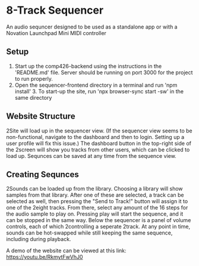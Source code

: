  # 8-Track Sequencer

An audio sequncer designed to be used as a standalone app or with a Novation Launchpad Mini MIDI controller

## Setup

1. Start up the comp426-backend using the instructions in the 'README.md' file. Server should be running on port 3000 for the project to run properly.
2. Open the sequencer-frontend directory in a terminal and run 'npm install' 3. To start-up the site, run 'npx browser-sync start -sw' in the same directory

## Website Structure

2Site will load up in the sequencer view. (If the sequencer view seems to be non-functional, navigate to the dashboard and then to login. Setting up a user profile will fix this issue.) The dashboard button in the top-right side of the   2screen will show you tracks from other users, which can be clicked to load up. Sequnces can be saved at any time from the sequence view.

## Creating Sequnces

2Sounds can be loaded up from the library. Choosing a library will show samples from that library. After one of these are selected, a track can be selected as well, then pressing the "Send to Track!" button will assign it to one of the   2eight tracks. From there, select any amount of the 16 steps for the audio sample to play on. Pressing play will start the sequence, and it can be stopped in the same way. Below the sequencer is a panel of volume controls, each of which  2controlling a seperate 
2track. At any point in time, sounds can be hot-swapped while still keeping the same sequence, including during playback.

A demo of the website can be viewed at this link: https://youtu.be/RkmytFwVhJ0
